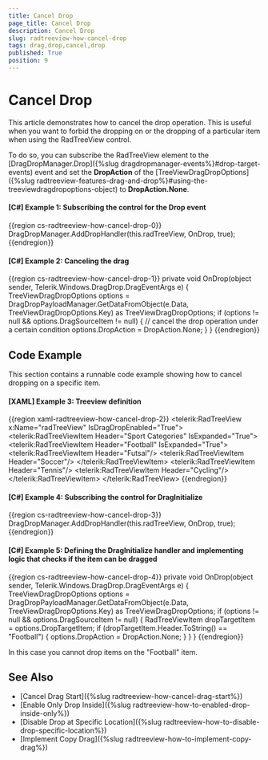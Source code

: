 ```yaml
---
title: Cancel Drop
page_title: Cancel Drop
description: Cancel Drop
slug: radtreeview-how-cancel-drop
tags: drag,drop,cancel,drop
published: True
position: 9
---
```


# Cancel Drop

This article demonstrates how to cancel the drop operation. This is useful when you want to forbid the dropping on or the dropping of a particular item when using the RadTreeView control.

To do so, you can subscribe the RadTreeView element to the [DragDropManager.Drop]({%slug dragdropmanager-events%}#drop-target-events) event and set the **DropAction** of the [TreeViewDragDropOptions]({%slug radtreeview-features-drag-and-drop%}#using-the-treeviewdragdropoptions-object) to **DropAction.None**.

#### __[C#] Example 1: Subscribing the control for the Drop event__
{{region cs-radtreeview-how-cancel-drop-0}}
	DragDropManager.AddDropHandler(this.radTreeView, OnDrop, true);
{{endregion}}	

#### __[C#] Example 2: Canceling the drag__
{{region cs-radtreeview-how-cancel-drop-1}}
	private void OnDrop(object sender, Telerik.Windows.DragDrop.DragEventArgs e)
	{
		TreeViewDragDropOptions options = DragDropPayloadManager.GetDataFromObject(e.Data, TreeViewDragDropOptions.Key) as TreeViewDragDropOptions;
		if (options != null && options.DragSourceItem != null)
		{
			// cancel the drop operation under a certain condition
			options.DropAction = DropAction.None;
		}
	}
{{endregion}}

## Code Example

This section contains a runnable code example showing how to cancel dropping on a specific item.

#### __[XAML] Example 3: Treeview definition__
{{region xaml-radtreeview-how-cancel-drop-2}}
	<telerik:RadTreeView x:Name="radTreeView" IsDragDropEnabled="True">
		<telerik:RadTreeViewItem Header="Sport Categories" IsExpanded="True">
			<telerik:RadTreeViewItem Header="Football" IsExpanded="True">
				<telerik:RadTreeViewItem Header="Futsal"/>
				<telerik:RadTreeViewItem Header="Soccer"/>
			</telerik:RadTreeViewItem>
			<telerik:RadTreeViewItem Header="Tennis"/>
			<telerik:RadTreeViewItem Header="Cycling"/>
		</telerik:RadTreeViewItem>
	</telerik:RadTreeView>
{{endregion}}

#### __[C#] Example 4: Subscribing the control for DragInitialize__
{{region cs-radtreeview-how-cancel-drop-3}}
	DragDropManager.AddDropHandler(this.radTreeView, OnDrop, true);
{{endregion}}
	
#### __[C#] Example 5: Defining the DragInitialize handler and implementing logic that checks if the item can be dragged__
{{region cs-radtreeview-how-cancel-drop-4}}
	private void OnDrop(object sender, Telerik.Windows.DragDrop.DragEventArgs e)
	{
		TreeViewDragDropOptions options = DragDropPayloadManager.GetDataFromObject(e.Data, TreeViewDragDropOptions.Key) as TreeViewDragDropOptions;
		if (options != null && options.DragSourceItem != null)
		{
			RadTreeViewItem dropTargetItem = options.DropTargetItem;
			if (dropTargetItem.Header.ToString() == "Football")
			{
				options.DropAction = DropAction.None;
			}
		}
	}
{{endregion}}

In this case you cannot drop items on the "Football" item.

## See Also

 * [Cancel Drag Start]({%slug radtreeview-how-cancel-drag-start%})
 * [Enable Only Drop Inside]({%slug radtreeview-how-to-enabled-drop-inside-only%})
 * [Disable Drop at Specific Location]({%slug radtreeview-how-to-disable-drop-specific-location%})
 * [Implement Copy Drag]({%slug radtreeview-how-to-implement-copy-drag%})